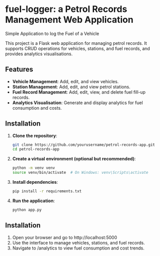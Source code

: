 # fuel-logger: a Petrol Records Management Web Application
Simple Application to log the Fuel of a Vehicle

This project is a Flask web application for managing petrol records. It supports CRUD operations for vehicles, stations, and fuel records, and provides analytics visualisations.

## Features

- **Vehicle Management**: Add, edit, and view vehicles.
- **Station Management**: Add, edit, and view petrol stations.
- **Fuel Record Management**: Add, edit, view, and delete fuel fill-up records.
- **Analytics Visualisation**: Generate and display analytics for fuel consumption and costs.

## Installation

1. **Clone the repository**:
   ```bash
   git clone https://github.com/yourusername/petrol-records-app.git
   cd petrol-records-app
   ```
2. **Create a virtual environment (optional but recommended)**:
   ```bash
   python -m venv venv
   source venv/bin/activate  # On Windows: venv\Scripts\activate
   ```
3. **Install dependencies**:
   ```bash
   pip install -r requirements.txt
   ```
4. **Run the application**:
   ```bash
   python app.py
   ```

## Installation
1. Open your browser and go to http://localhost:5000
2. Use the interface to manage vehicles, stations, and fuel records.
3. Navigate to /analytics to view fuel consumption and cost trends.
